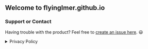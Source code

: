 ## Welcome to flyingImer.github.io

### Support or Contact
Having trouble with the product? Feel free to [create an issue here](https://github.com/flyingImer/flyingImer.github.io/issues/new/choose). 😃

<details>
  <summary>Privacy Policy</summary>
  
  **Privacy Policy**

  Yijianan Wang built the Startrix app as a Free app. This SERVICE is provided by Yijianan Wang at no cost and is intended for use as is.

  This page is used to inform visitors regarding my policies with the collection, use, and disclosure of Personal Information if anyone decided to use my Service.

  If you choose to use my Service, then you agree to the collection and use of information in relation to this policy. The Personal Information that I collect is used for providing and improving the Service. I will not use or share your information with anyone except as described in this Privacy Policy.

  The terms used in this Privacy Policy have the same meanings as in our Terms and Conditions, which is accessible at Startrix unless otherwise defined in this Privacy Policy.

  **Information Collection and Use**

  For a better experience, while using our Service, I may require you to provide us with certain personally identifiable information, including but not limited to N/A. The information that I request will be retained on your device and is not collected by me in any way.

  **Log Data**

  I want to inform you that whenever you use my Service, in a case of an error in the app I collect data and information (through third party products) on your phone called Log Data. This Log Data may include information such as your device Internet Protocol (“IP”) address, device name, operating system version, the configuration of the app when utilizing my Service, the time and date of your use of the Service, and other statistics.

  **Cookies**

  Cookies are files with a small amount of data that are commonly used as anonymous unique identifiers. These are sent to your browser from the websites that you visit and are stored on your device's internal memory.

  This Service does not use these “cookies” explicitly. However, the app may use third party code and libraries that use “cookies” to collect information and improve their services. You have the option to either accept or refuse these cookies and know when a cookie is being sent to your device. If you choose to refuse our cookies, you may not be able to use some portions of this Service.

  **Service Providers**

  I may employ third-party companies and individuals due to the following reasons:

  *   To facilitate our Service;
  *   To provide the Service on our behalf;
  *   To perform Service-related services; or
  *   To assist us in analyzing how our Service is used.

  I want to inform users of this Service that these third parties have access to your Personal Information. The reason is to perform the tasks assigned to them on our behalf. However, they are obligated not to disclose or use the information for any other purpose.

  **Security**

  I value your trust in providing us your Personal Information, thus we are striving to use commercially acceptable means of protecting it. But remember that no method of transmission over the internet, or method of electronic storage is 100% secure and reliable, and I cannot guarantee its absolute security.

  **Links to Other Sites**

  This Service may contain links to other sites. If you click on a third-party link, you will be directed to that site. Note that these external sites are not operated by me. Therefore, I strongly advise you to review the Privacy Policy of these websites. I have no control over and assume no responsibility for the content, privacy policies, or practices of any third-party sites or services.

  **Children’s Privacy**

  These Services do not address anyone under the age of 13. I do not knowingly collect personally identifiable information from children under 13\. In the case I discover that a child under 13 has provided me with personal information, I immediately delete this from our servers. If you are a parent or guardian and you are aware that your child has provided us with personal information, please contact me so that I will be able to do necessary actions.

  **Changes to This Privacy Policy**

  I may update our Privacy Policy from time to time. Thus, you are advised to review this page periodically for any changes. I will notify you of any changes by posting the new Privacy Policy on this page.

  This policy is effective as of 2020-07-21

  **Contact Us**

  If you have any questions or suggestions about my Privacy Policy, do not hesitate to contact me in this repo by creating an issue.

  This privacy policy page was created at [privacypolicytemplate.net](https://privacypolicytemplate.net) and modified/generated by [App Privacy Policy Generator](https://app-privacy-policy-generator.firebaseapp.com/)
</details>

